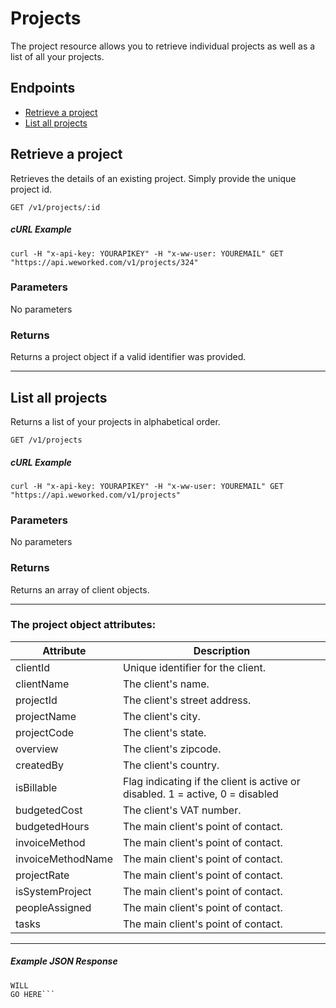 
# Projects
The project resource allows you to retrieve individual projects as well as a list of all your projects.

## Endpoints
* [Retrieve a project](#retrieve-a-project)
* [List all projects](#list-all-projecxts)

## Retrieve a project
Retrieves the details of an existing project. Simply provide the unique project id.

`GET /v1/projects/:id`

##### cURL Example
`curl -H "x-api-key: YOURAPIKEY" -H "x-ww-user: YOUREMAIL" GET "https://api.weworked.com/v1/projects/324"`

### Parameters
No parameters

### Returns
Returns a project object if a valid identifier was provided. 

-------------

## List all projects
Returns a list of your projects in alphabetical order.

`GET /v1/projects`

##### cURL Example
`curl -H "x-api-key: YOURAPIKEY" -H "x-ww-user: YOUREMAIL" GET "https://api.weworked.com/v1/projects"`

### Parameters
No parameters

### Returns
Returns an array of client objects.

-------------

### The project object attributes:

| Attribute  | Description   |
| ---------- | ------------- |
| clientId   | Unique identifier for the client.  |
| clientName       | The client's name.  |
| projectId    | The client's street address. |
| projectName       | The client's city.  |
| projectCode      | The client's state.  |
| overview        | The client's zipcode.  |
| createdBy    | The client's country.  |
| isBillable   | Flag indicating if the client is active or disabled. 1 = active, 0 = disabled  |
| budgetedCost  | The client's VAT number.  |
| budgetedHours    | The main client's point of contact.  |
| invoiceMethod    | The main client's point of contact.  |
| invoiceMethodName    | The main client's point of contact.  |
| projectRate    | The main client's point of contact.  |
| isSystemProject    | The main client's point of contact.  |
| peopleAssigned    | The main client's point of contact.  |
| tasks    | The main client's point of contact.  |

-------------

##### Example JSON Response
```SAMPLE RESPONSE
WILL
GO HERE```



